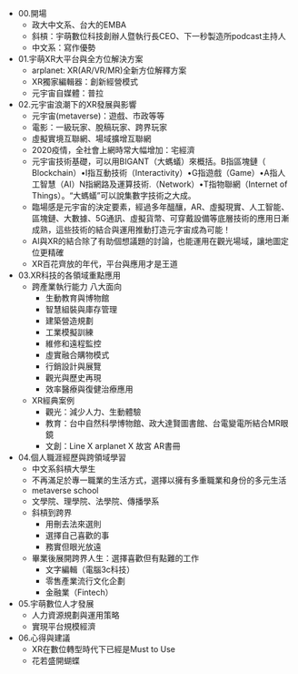 * 00.開場
	* 政大中文系、台大的EMBA
	* 斜槓：宇萌數位科技創辦人暨執行長CEO、下一秒製造所podcast主持人
	* 中文系：寫作優勢
* 01.宇萌XR大平台與全方位解決方案
	* arplanet: XR(AR/VR/MR)全新方位解釋方案
	* XR獨家編輯器：創新經營模式
	* 元宇宙自媒體：普拉
* 02.元宇宙浪潮下的XR發展與影響
	* 元宇宙(metaverse)：遊戲、市政等等
	* 電影：一級玩家、脫稿玩家、跨界玩家
	* 虛擬實境互聯網、場域擴增互聯網
	* 2020疫情，全社會上網時常大幅增加：宅經濟
	* 元宇宙技術基礎，可以用BIGANT（大螞蟻）來概括。B指區塊鏈（ Blockchain）•I指互動技術（Interactivity）•G指遊戲（Game）•A指人工智慧（AI）N指網路及運算技術.（Network）•T指物聯網（Internet of Things）。“大螞蟻”可以說集數字技術之大成。
	* 臨場感是元宇宙的決定要素，經過多年醞釀，AR、虛擬現實、人工智能、區塊鏈、大數據、5G通訊、虛擬貨幣、可穿戴設備等底層技術的應用日漸成熟，這些技術的結合與運用推動打造元字宙成為可能！
	* AI與XR的結合除了有助個想議題的討論，也能運用在觀光場域，讓地圖定位更精確
	* XR百花齊放的年代，平台與應用才是王道
* 03.XR科技的各領域重點應用
	* 跨產業執行能力 八大面向
		* 生動教育與博物館
		* 智慧組裝與庫存管理
		* 建築營造規劃
		* 工業模擬訓練
		* 維修和遠程監控
		* 虛實融合購物模式
		* 行銷設計與展覽
		* 觀光與歷史再現
		* 效率醫療與復健治療應用
	* XR經典案例
		* 觀光：減少人力、生動體驗
		* 教育：台中自然科學博物館、政大達賢圖書館、台電變電所結合MR眼鏡
		* 文創：Line X arplanet X 故宮 AR書冊
* 04.個人職涯經歷與跨領域學習
	* 中文系斜槓大學生
	* 不再滿足於專一職業的生活方式，選擇以擁有多重職業和身份的多元生活
	* metaverse school
	* 文學院、理學院、法學院、傳播學系
	* 斜槓到跨界
		* 用刪去法來選則
		* 選擇自己喜歡的事
		* 務實但眼光放遠
	* 畢業後展開跨界人生：選擇喜歡但有點難的工作
		* 文字編輯（電腦3c科技）
		* 零售產業流行文化企劃
		* 金融業（Fintech）
* 05.宇萌數位人才發展
	* 人力資源規劃與運用策略
	* 實現平台規模經濟
* 06.心得與建議
	* XR在數位轉型時代下已經是Must to Use
	* 花若盛開蝴蝶
